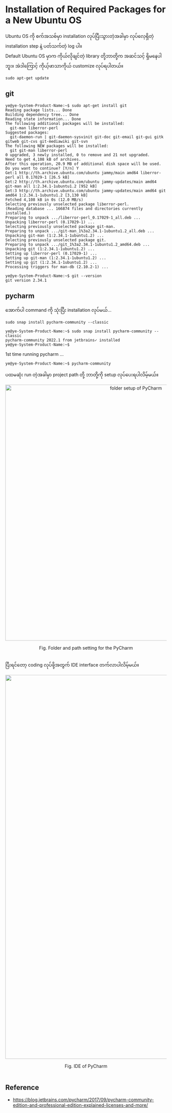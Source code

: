 # Installation of Required Packages for a New Ubuntu OS

Ubuntu OS ကို စက်အသစ်မှာ installation လုပ်ပြီးသွားတဲ့အခါမှာ လုပ်လေ့ရှိတဲ့ installation step နဲ့ ပတ်သက်တဲ့ log ပါ။  
Default Ubuntu OS မှာက ကိုယ်လိုချင်တဲ့ library တို့ဘာတို့က အဆင်သင့် ရှိမနေပါဘူး။ အဲဒါကြောင့် ကိုယ့်ဖာသာကိုယ် customize လုပ်ရပါတယ်။  

```
sudo apt-get update  
```

## git

```
ye@ye-System-Product-Name:~$ sudo apt-get install git
Reading package lists... Done
Building dependency tree... Done
Reading state information... Done
The following additional packages will be installed:
  git-man liberror-perl
Suggested packages:
  git-daemon-run | git-daemon-sysvinit git-doc git-email git-gui gitk gitweb git-cvs git-mediawiki git-svn
The following NEW packages will be installed:
  git git-man liberror-perl
0 upgraded, 3 newly installed, 0 to remove and 21 not upgraded.
Need to get 4,108 kB of archives.
After this operation, 20.9 MB of additional disk space will be used.
Do you want to continue? [Y/n] Y
Get:1 http://th.archive.ubuntu.com/ubuntu jammy/main amd64 liberror-perl all 0.17029-1 [26.5 kB]
Get:2 http://th.archive.ubuntu.com/ubuntu jammy-updates/main amd64 git-man all 1:2.34.1-1ubuntu1.2 [952 kB]
Get:3 http://th.archive.ubuntu.com/ubuntu jammy-updates/main amd64 git amd64 1:2.34.1-1ubuntu1.2 [3,130 kB]
Fetched 4,108 kB in 0s (12.0 MB/s)
Selecting previously unselected package liberror-perl.
(Reading database ... 166874 files and directories currently installed.)
Preparing to unpack .../liberror-perl_0.17029-1_all.deb ...
Unpacking liberror-perl (0.17029-1) ...
Selecting previously unselected package git-man.
Preparing to unpack .../git-man_1%3a2.34.1-1ubuntu1.2_all.deb ...
Unpacking git-man (1:2.34.1-1ubuntu1.2) ...
Selecting previously unselected package git.
Preparing to unpack .../git_1%3a2.34.1-1ubuntu1.2_amd64.deb ...
Unpacking git (1:2.34.1-1ubuntu1.2) ...
Setting up liberror-perl (0.17029-1) ...
Setting up git-man (1:2.34.1-1ubuntu1.2) ...
Setting up git (1:2.34.1-1ubuntu1.2) ...
Processing triggers for man-db (2.10.2-1) ...
```

```
ye@ye-System-Product-Name:~$ git --version
git version 2.34.1
```

##  pycharm

အောက်ပါ command ကို သုံးပြီး installation လုပ်မယ်...  

```
sudo snap install pycharm-community --classic
```

```
ye@ye-System-Product-Name:~$ sudo snap install pycharm-community --classic
pycharm-community 2022.1 from jetbrains✓ installed
ye@ye-System-Product-Name:~$
```

1st time running pycharm ...  

```
ye@ye-System-Product-Name:~$ pycharm-community 
```

ပထမဆုံး run တဲ့အခါမှာ project path တို့ ဘာတို့ကို setup လုပ်ပေးရပါလိမ့်မယ်။  

<p align="center">
<img src="https://github.com/ye-kyaw-thu/error-overflow/blob/master/fig/pycharm-1.png" alt="folder setup of PyCharm" width="800"/> </p>  
<div align="center">
  Fig. Folder and path setting for the PyCharm <br />
</div> 

<br />

ပြီးရင်တော့ coding လုပ်ဖို့အတွက် IDE interface တက်လာပါလိမ့်မယ်။  

<p align="center">
<img src="https://github.com/ye-kyaw-thu/error-overflow/blob/master/fig/pycharm-2.png" alt="folder setup of PyCharm" width="1200"/> </p>  
<div align="center">
  Fig. IDE of PyCharm <br />
</div> 

<br />

## 

## Reference

- https://blog.jetbrains.com/pycharm/2017/09/pycharm-community-edition-and-professional-edition-explained-licenses-and-more/


